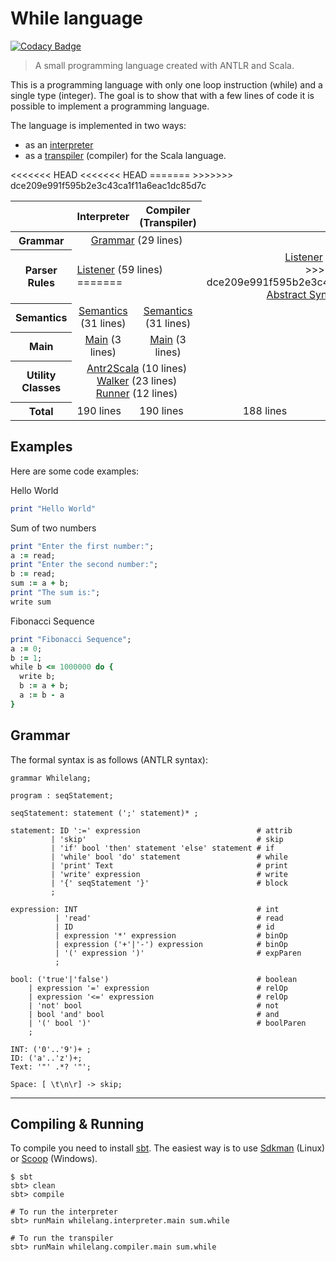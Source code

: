 # While language

[![Codacy Badge](https://api.codacy.com/project/badge/Grade/b1705795c5f74b9289b6f4c942dd5911)](https://www.codacy.com/app/leonardo-lucena/whilelang?utm_source=github.com&utm_medium=referral&utm_content=lrlucena/whilelang&utm_campaign=badger)

> A small programming language created with ANTLR and Scala.

This is a programming language with only one loop instruction (while) and a single type (integer).
The goal is to show that with a few lines of code it is possible to implement a programming language.

The language is implemented in two ways:
 - as an [interpreter](interpreter.md)
 - as a [transpiler](transpiler.md) (compiler) for the Scala language.

<table>
  <thead>
    <tr>
      <th> </th>
      <th align="center">Interpreter</th>
      <th align="center">Compiler (Transpiler)</th>
    </tr>
    </thead>
    <tbody>
    <tr>
      <th>Grammar</th>
      <td colspan="2" align="center">
        <a href="#grammar">Grammar</a> (29 lines)
      </td>
    </tr>
    <tr>
      <th>Parser Rules</th>
<<<<<<< HEAD
      <td colspan="2">
        <a href="interpreter.md#parser-rules">Listener</a> (59 lines)<br>
=======
      <td colspan="2" align="center">
        <a href="interpreter.md#parser-rules">Listener</a> (57 lines)<br>
>>>>>>> dce209e991f595b2e3c43ca1f11a6eac1dc85d7c
        <a href="interpreter.md#abstract-syntax">Abstract Syntax</a> (23 lines)
      </td>
    </tr>
    <tr>
      <th>Semantics</th>
      <td align="center"><a href="interpreter.md#parser-rules">Semantics</a> (31 lines)</td>
      <td align="center"><a href="interpreter.md#parser-rules">Semantics</a> (31 lines)</td>
    </tr>
    <tr>
      <th>Main</th>
      <td align="center"><a href="interpreter.md#main">Main</a> (3 lines)</td>
      <td align="center"><a href="transpiler.md#main">Main</a> (3 lines)</td>
    </tr>
    <tr>
      <th>Utility Classes</th>
      <td colspan="2" align="center">
      <a href="interpreter.md#antlr2scala">Antr2Scala</a> (10 lines)<br>
      <a href="interpreter.md#walker">Walker</a> (23 lines)<br>
      <a href="interpreter.md#walker">Runner</a> (12 lines)
      </td>
    </tr>
    <tr>
      <th>Total</th>
<<<<<<< HEAD
      <td>190 lines</td>
      <td>190 lines</td>
=======
      <td align="center">188 lines</td>
      <td align="center">188 lines</td>
>>>>>>> dce209e991f595b2e3c43ca1f11a6eac1dc85d7c
    </tr>
  </tbody>
</table>


## Examples
Here are some code examples:

Hello World
````ruby
print "Hello World"
````

Sum of two numbers
````ruby
print "Enter the first number:";
a := read;
print "Enter the second number:";
b := read;
sum := a + b;
print "The sum is:";
write sum
````

Fibonacci Sequence
````ruby
print "Fibonacci Sequence";
a := 0;
b := 1;
while b <= 1000000 do {
  write b;
  b := a + b;
  a := b - a
}
````

## Grammar

The formal syntax is as follows (ANTLR syntax):

````antlr
grammar Whilelang;

program : seqStatement;

seqStatement: statement (';' statement)* ;

statement: ID ':=' expression                          # attrib
         | 'skip'                                      # skip
         | 'if' bool 'then' statement 'else' statement # if
         | 'while' bool 'do' statement                 # while
         | 'print' Text                                # print
         | 'write' expression                          # write
         | '{' seqStatement '}'                        # block
         ;

expression: INT                                        # int
          | 'read'                                     # read
          | ID                                         # id
          | expression '*' expression                  # binOp
          | expression ('+'|'-') expression            # binOp
          | '(' expression ')'                         # expParen
          ;

bool: ('true'|'false')                                 # boolean
    | expression '=' expression                        # relOp
    | expression '<=' expression                       # relOp
    | 'not' bool                                       # not
    | bool 'and' bool                                  # and
    | '(' bool ')'                                     # boolParen
    ;

INT: ('0'..'9')+ ;
ID: ('a'..'z')+;
Text: '"' .*? '"';

Space: [ \t\n\r] -> skip;
````
---

## Compiling & Running

To compile you need to install [sbt](https://www.scala-sbt.org/). The easiest way is to use [Sdkman](https://sdkman.io/install) (Linux) or [Scoop](https://scoop.sh/) (Windows).

````shell
$ sbt
sbt> clean
sbt> compile

# To run the interpreter
sbt> runMain whilelang.interpreter.main sum.while

# To run the transpiler
sbt> runMain whilelang.compiler.main sum.while
````

